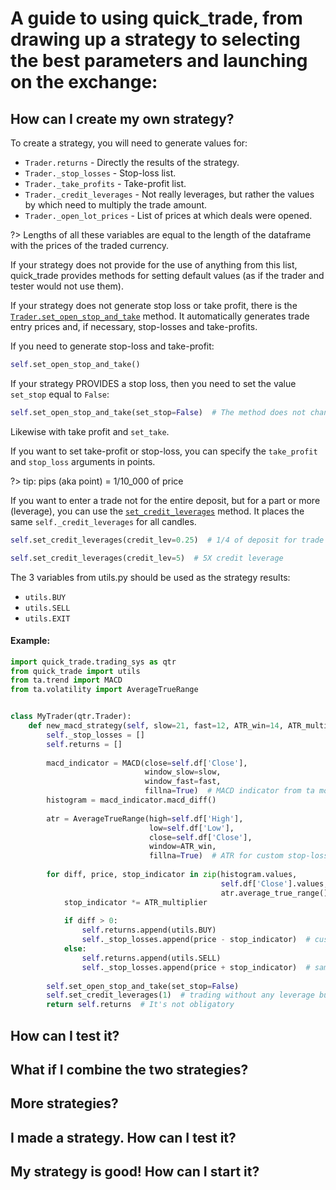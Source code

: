 # A guide to using quick_trade, from drawing up a strategy to selecting the best parameters and launching on the exchange:

## How can I create my own strategy?

To create a strategy, you will need to generate values for:
- `Trader.returns` - Directly the results of the strategy.
- `Trader._stop_losses` - Stop-loss list.
- `Trader._take_profits` - Take-profit list.
- `Trader._credit_leverages` - Not really leverages, but rather the values by which need to multiply the trade amount.
- `Trader._open_lot_prices` - List of prices at which deals were opened.
  
?> Lengths of all these variables are equal to the length of the dataframe with the prices of the traded currency.

If your strategy does not provide for the use of anything from this list, quick_trade provides methods for setting 
default values (as if the trader and tester would not use them).

If your strategy does not generate stop loss or take profit, there is the [`Trader.set_open_stop_and_take`](https://vladkochetov007.github.io/quick_trade/#/docs/quick_trade/trading_sys?id=set_open_stop_and_take) method.
It automatically generates trade entry prices and, if necessary, stop-losses and take-profits.

If you need to generate stop-loss and take-profit:
```python
self.set_open_stop_and_take()
```
If your strategy PROVIDES a stop loss, then you need to set the value `set_stop` equal to `False`:
```python
self.set_open_stop_and_take(set_stop=False)  # The method does not change or set stop-loss.
```
Likewise with take profit and `set_take`.


If you want to set take-profit or stop-loss, you can specify the `take_profit` and `stop_loss` arguments in points.

?> tip: pips (aka point) = 1/10_000 of price

If you want to enter a trade not for the entire deposit, but for a part or more (leverage), you can use the 
[`set_credit_leverages`](https://vladkochetov007.github.io/quick_trade/#/docs/quick_trade/trading_sys?id=set_credit_leverages) method. It places the same `self._credit_leverages` for all candles.

```python
self.set_credit_leverages(credit_lev=0.25)  # 1/4 of deposit for trade
```
```python
self.set_credit_leverages(credit_lev=5)  # 5X credit leverage
```
The 3 variables from utils.py should be used as the strategy results:

  - `utils.BUY`
  - `utils.SELL`
  - `utils.EXIT`

#### Example:

```python
import quick_trade.trading_sys as qtr
from quick_trade import utils
from ta.trend import MACD
from ta.volatility import AverageTrueRange


class MyTrader(qtr.Trader):
    def new_macd_strategy(self, slow=21, fast=12, ATR_win=14, ATR_multiplier=5):
        self._stop_losses = []
        self.returns = []
        
        macd_indicator = MACD(close=self.df['Close'], 
                              window_slow=slow, 
                              window_fast=fast,
                              fillna=True)  # MACD indicator from ta module
        histogram = macd_indicator.macd_diff()
        
        atr = AverageTrueRange(high=self.df['High'],
                               low=self.df['Low'],
                               close=self.df['Close'],
                               window=ATR_win,
                               fillna=True)  # ATR for custom stop-loss
        
        for diff, price, stop_indicator in zip(histogram.values,
                                               self.df['Close'].values,
                                               atr.average_true_range().values):
            stop_indicator *= ATR_multiplier
            
            if diff > 0:
                self.returns.append(utils.BUY)
                self._stop_losses.append(price - stop_indicator)  # custom ATR stop-loss
            else:
                self.returns.append(utils.SELL)
                self._stop_losses.append(price + stop_indicator)  # same
                
        self.set_open_stop_and_take(set_stop=False)
        self.set_credit_leverages(1)  # trading without any leverage but for all deposit
        return self.returns  # It's not obligatory

```

## How can I test it?

## What if I combine the two strategies?

## More strategies?

## I made a strategy. How can I test it?

## My strategy is good! How can I start it?
